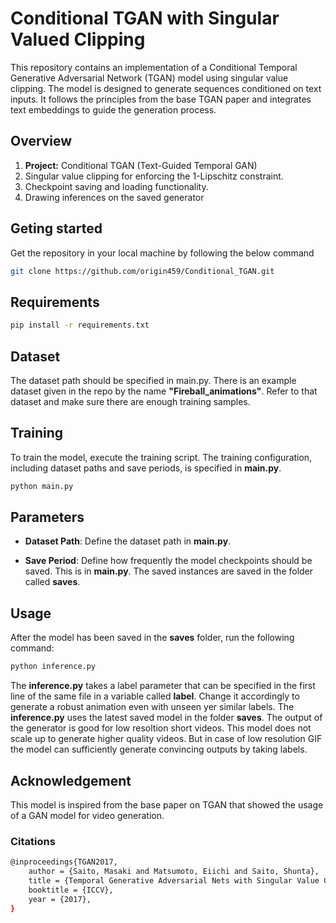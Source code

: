# **Conditional TGAN with Singular Valued Clipping** 
This repository contains an implementation of a Conditional Temporal Generative Adversarial Network (TGAN) model using singular value clipping. The model is designed to generate sequences conditioned on text inputs. It follows the principles from the base TGAN paper and integrates text embeddings to guide the generation process.
## **Overview**
1) **Project:** Conditional TGAN (Text-Guided Temporal GAN)
2) Singular value clipping for enforcing the 1-Lipschitz constraint.
3) Checkpoint saving and loading functionality.
4) Drawing inferences on the saved generator
## **Geting started** 
Get the repository in your local machine by following the below command 
```bash
git clone https://github.com/origin459/Conditional_TGAN.git
``` 
## **Requirements** 
```bash
pip install -r requirements.txt
```
## **Dataset**
The dataset path should be specified in main.py. There is an example dataset given in the repo by the name **"Fireball_animations"**. Refer to that dataset and make sure there are enough training samples.
## **Training** 
To train the model, execute the training script. The training configuration, including dataset paths and save periods, is specified in **main.py**.  
```bash
python main.py
```
## **Parameters** 
- **Dataset Path**: Define the dataset path in **main.py**.
* **Save Period**: Define how frequently the model checkpoints should be saved. This is in **main.py**. The saved instances are saved in the folder called **saves**.
## **Usage** 
After the model has been saved in the **saves** folder, run the following command: 
```bash
python inference.py
```
The **inference.py** takes a label parameter that can be specified in the first line of the same file in a variable called **label**. Change it accordingly to generate a robust animation even with unseen yer similar labels. The **inference.py** uses the latest saved model in the folder **saves**. 
The output of the generator is good for low resoltion short videos. This model does not scale up to generate higher quality videos. But in case of low resolution GIF the model can sufficiently generate convincing outputs by taking labels.
## **Acknowledgement** 
This model is inspired from the base paper on TGAN that showed the usage of a GAN model for video generation. 
### **Citations** 
``` bash
@inproceedings{TGAN2017,
    author = {Saito, Masaki and Matsumoto, Eiichi and Saito, Shunta},
    title = {Temporal Generative Adversarial Nets with Singular Value Clipping},
    booktitle = {ICCV},
    year = {2017},
}
```
